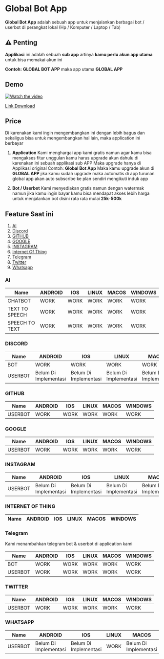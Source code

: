 # Global Bot App

**Global Bot App** adalah sebuah app untuk menjalankan berbagai bot / userbot di perangkat lokal (Hp / Komputer / Laptop / Tab)

## ⚠️ Penting

**Applikasi** ini adalah sebuah **sub app** artinya **kamu perlu akun app utama** untuk bisa memakai akun ini

**Contoh:** **GLOBAL BOT APP** maka app utama **GLOBAL APP**

## Demo

[![Watch the video](https://img.youtube.com/vi/RFTVdYC5PeM/maxresdefault.jpg)](https://www.youtube.com/watch?v=RFTVdYC5PeM)


[Link Download](https://github.com/globalcorporation/global_bot_app/releases/tag/latest)

## Price

Di karenakan kami ingin mengembangkan ini dengan lebih bagus dan sekaligus bisa untuk mengembangkan hal lain, maka application ini berbayar

1. **Application**
   Kami menghargai app kami gratis namun agar kamu bisa mengakses fitur unggulan kamu harus upgrade akun dahulu di karenakan ini sebuah applikasi sub APP Maka upgrade hanya di Applikasi original 
   Contoh:
   **Global Bot App** Maka kamu upgrade akun di **GLOBAL APP** jika kamu sudah upgrade maka automatis di app turunan global app akan auto subscribe ke plan sendiri mengikuti induk app

2. **Bot / Userbot**
   Kami menyediakan gratis namun dengan watermak namun jika kamu ingin bayar kamu bisa mendapat akses lebih harga untuk menjalankan bot disini rata rata mulai **25k**-**500k**

## Feature Saat ini

1. [AI](#ai)
2. [Discord]()
3. [GITHUB]()
4. [GOOGLE]()
5. [INSTAGRAM]()
6. [Internet Of Thing]()
7. [Telegram](#telegram)
8. [Twitter]()
9. [Whatsapp]()


### AI

| Name           | ANDROID | IOS  | LINUX | MACOS | WINDOWS |
|----------------|---------|------|-------|-------|---------|
| CHATBOT        | WORK    | WORK | WORK  | WORK  | WORK    |
| TEXT TO SPEECH | WORK    | WORK | WORK  | WORK  | WORK    |
| SPEECH TO TEXT | WORK    | WORK | WORK  | WORK  | WORK    |


### DISCORD

| Name    | ANDROID               | IOS                   | LINUX                 | MACOS                 | WINDOWS               |
|---------|-----------------------|-----------------------|-----------------------|-----------------------|-----------------------|
| BOT     | WORK | WORK | WORK | WORK | WORK |
| USERBOT | Belum Di Implementasi | Belum Di Implementasi | Belum Di Implementasi | Belum Di Implementasi | Belum Di Implementasi |

### GITHUB

| Name    | ANDROID | IOS  | LINUX | MACOS | WINDOWS |
|---------|---------|------|-------|-------|---------|
| USERBOT | WORK    | WORK | WORK  | WORK  | WORK    |


### GOOGLE

| Name    | ANDROID | IOS  | LINUX | MACOS | WINDOWS |
|---------|---------|------|-------|-------|---------|
| USERBOT | WORK    | WORK | WORK  | WORK  | WORK    |


### INSTAGRAM

| Name    | ANDROID               | IOS                   | LINUX                 | MACOS                 | WINDOWS               |
|---------|-----------------------|-----------------------|-----------------------|-----------------------|-----------------------|
| USERBOT | Belum Di Implementasi | Belum Di Implementasi | Belum Di Implementasi | Belum Di Implementasi | Belum Di Implementasi |


### INTERNET OF THING

| Name | ANDROID | IOS | LINUX | MACOS | WINDOWS |
|------|---------|-----|-------|-------|---------|



### Telegram

Kami menambahkan telegram bot & userbot di application kami

| Name    | ANDROID | IOS  | LINUX | MACOS | WINDOWS |
|---------|---------|------|-------|-------|---------|
| BOT     | WORK    | WORK | WORK  | WORK  | WORK    |
| USERBOT | WORK    | WORK | WORK  | WORK  | WORK    |


### TWITTER

| Name    | ANDROID | IOS  | LINUX | MACOS | WINDOWS |
|---------|---------|------|-------|-------|---------|
| USERBOT | WORK    | WORK | WORK  | WORK  | WORK    |

### WHATSAPP

| Name    | ANDROID               | IOS                   | LINUX | MACOS                 | WINDOWS               |
|---------|-----------------------|-----------------------|-------|-----------------------|-----------------------|
| USERBOT | Belum Di Implementasi | Belum Di Implementasi | WORK  | Belum Di Implementasi | Belum Di Implementasi |